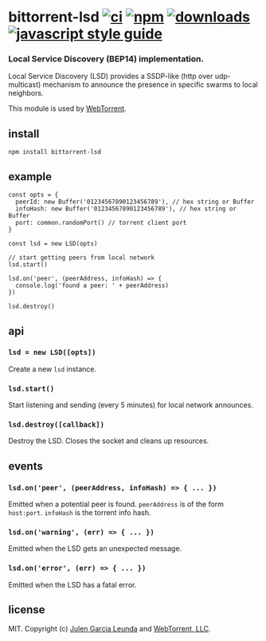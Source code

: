 # bittorrent-lsd [![ci][ci-image]][ci-url] [![npm][npm-image]][npm-url] [![downloads][downloads-image]][downloads-url] [![javascript style guide][standard-image]][standard-url]

[ci-image]: https://github.com/webtorrent/bittorrent-lsd/actions/workflows/ci.yml/badge.svg?branch=master
[ci-url]: https://github.com/webtorrent/bittorrent-lsd/actions/workflows/ci.yml
[npm-image]: https://img.shields.io/npm/v/bittorrent-lsd.svg
[npm-url]: https://npmjs.org/package/bittorrent-lsd
[downloads-image]: https://img.shields.io/npm/dm/bittorrent-lsd.svg
[downloads-url]: https://npmjs.org/package/bittorrent-lsd
[standard-image]: https://img.shields.io/badge/code_style-standard-brightgreen.svg
[standard-url]: https://standardjs.com

### Local Service Discovery (BEP14) implementation.

Local Service Discovery (LSD) provides a SSDP-like (http over udp-multicast) mechanism to announce the presence in specific swarms to local neighbors.

This module is used by [WebTorrent](http://webtorrent.io).

## install

```
npm install bittorrent-lsd
```

## example

```
const opts = {
  peerId: new Buffer('01234567890123456789'), // hex string or Buffer
  infoHash: new Buffer('01234567890123456789'), // hex string or Buffer
  port: common.randomPort() // torrent client port
}

const lsd = new LSD(opts)

// start getting peers from local network
lsd.start()

lsd.on('peer', (peerAddress, infoHash) => {
  console.log('found a peer: ' + peerAddress)
})

lsd.destroy()
```

## api

### `lsd = new LSD([opts])`
Create a new `lsd` instance.

### `lsd.start()`
Start listening and sending (every 5 minutes) for local network announces.

### `lsd.destroy([callback])`
Destroy the LSD. Closes the socket and cleans up resources.

## events

### `lsd.on('peer', (peerAddress, infoHash) => { ... })`
Emitted when a potential peer is found. `peerAddress` is of the form `host:port`. `infoHash` is the torrent info hash.

### `lsd.on('warning', (err) => { ... })`
Emitted when the LSD gets an unexpected message.

### `lsd.on('error', (err) => { ... })`
Emitted when the LSD has a fatal error.

## license

MIT. Copyright (c) [Julen Garcia Leunda](https://github.com/hicom150) and [WebTorrent, LLC](https://webtorrent.io).
